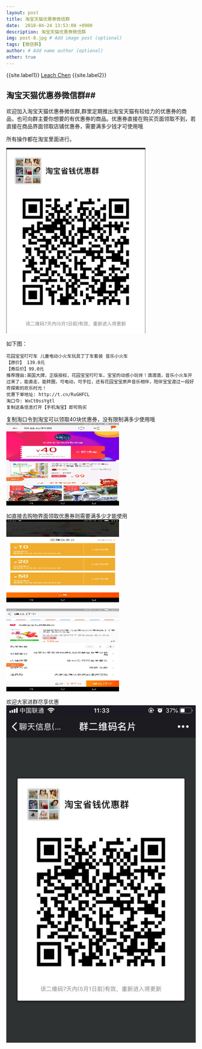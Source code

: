 ```yaml
---
layout: post
title: 淘宝天猫优惠券微信群
date:  2018-04-24 13:53:00 +0900  
description: 淘宝天猫优惠券微信群
img: post-8.jpg # Add image post (optional)
tags: [微信群]
author: # Add name author (optional)
other: true
---
```


{{site.label1}} <a href="https://github.com/leach-chen/leach-chen.github.io/" target="\_blank">Leach Chen</a> {{site.label2}}

## 淘宝天猫优惠券微信群##

欢迎加入淘宝天猫优惠券微信群,群里定期推出淘宝天猫有较给力的优惠券的商品，也可向群主要你想要的有优惠券的商品。优惠券直接在购买页面领取不到，若直接在商品界面领取店铺优惠券，需要满多少钱才可使用哦

所有操作都在淘宝里面进行。

![](/assets/img/blog/other/taobao/1524550629.jpg)

如下图：

```
花园宝宝叮叮车 儿童电动小火车玩具丁丁车套装 音乐小火车
【原价】 139.0元
【券后价】99.0元
推荐理由:英国大牌，正版授权，花园宝宝叮叮车，宝宝的动感小玩伴！滴滴滴，音乐小火车开过来了，能直走，能转圈，可电动，可手拉，还有花园宝宝原声音乐相伴，陪伴宝宝渡过一段好奇探索的欢乐时光！
优惠下单地址: http://t.cn/RuGHFCL
淘口令: WxCt0ssYgtl
复制这条信息打开【手机淘宝】即可购买
```
复制淘口令到淘宝可以领取40块优惠券，没有限制满多少使用哦 <br>
<img src="/assets/img/blog/other/taobao/154329381736210208.jpg" width = "300px" height = "220px"/><br>


如直接去购物界面领取优惠券则需要满多少才能使用<br>
<img src="/assets/img/blog/other/taobao/560839039004362065.jpg" width = "300px" height = "220px"/><br>

<img src="/assets/img/blog/other/taobao/312872996231805525.jpg" width = "300px" height = "220px"/><br>

欢迎大家进群尽享优惠<br>
![](/assets/img/blog/other/taobao/cd7a213f2d1bcd0fd06a74527eff148.jpg)

